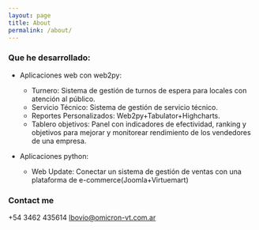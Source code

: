 ```yaml
---
layout: page
title: About
permalink: /about/
---
```

### Que he desarrollado:
  * Aplicaciones web con web2py:
     
     * Turnero: Sistema de gestión de turnos de espera para locales con atención al público.
     * Servicio Técnico: Sistema de gestión de servicio técnico.
     * Reportes Personalizados: Web2py+Tabulator+Highcharts.
     * Tablero objetivos: Panel con indicadores de efectividad, ranking y objetivos para mejorar y monitorear rendimiento de los vendedores de una empresa.
     
   * Aplicaciones python:
   
     * Web Update: Conectar un sistema de gestión de ventas con una plataforma de e-commerce(Joomla+Virtuemart)
     
      

### Contact me

+54 3462 435614
[lbovio@omicron-vt.com.ar](mailto:lbovio@omicron-vt.com.ar)
